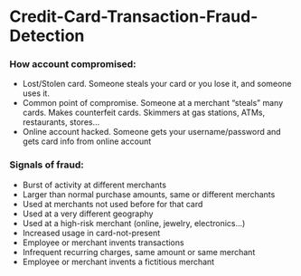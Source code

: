 # Credit-Card-Transaction-Fraud-Detection

### How account compromised:
- Lost/Stolen card. Someone steals your card or you lose it, and someone uses it.
- Common point of compromise. Someone at a merchant “steals” many cards. Makes counterfeit cards. Skimmers at gas stations, ATMs, restaurants, stores…
- Online account hacked. Someone gets your username/password and gets card info from online account

### Signals of fraud:
- Burst of activity at different merchants
- Larger than normal purchase amounts, same or different merchants
- Used at merchants not used before for that card
- Used at a very different geography
- Used at a high-risk merchant (online, jewelry, electronics…)
- Increased usage in card-not-present
- Employee or merchant invents transactions
- Infrequent recurring charges, same amount or same merchant
- Employee or merchant invents a fictitious merchant
